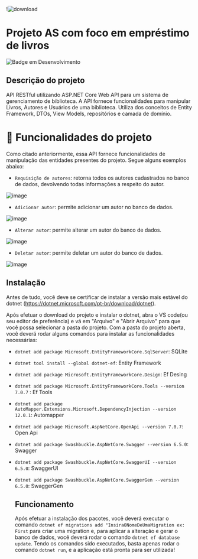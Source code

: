 !![download](https://github.com/JuniorMartinezz/library_as/assets/70040865/1e9b58a2-8130-4ce8-8ebf-30785884b739)

# Projeto AS com foco em empréstimo de livros

![Badge em Desenvolvimento](http://img.shields.io/static/v1?label=STATUS&message=EM%20DESENVOLVIMENTO&color=GREEN&style=for-the-badge)

## Descrição do projeto
API RESTful utilizando ASP.NET Core Web API para um sistema de gerenciamento de biblioteca. A API fornece funcionalidades para manipular Livros, Autores e Usuários de uma biblioteca. Utiliza dos conceitos de Entity Framework, DTOs, View Models, repositórios e camada de domínio.

# :hammer: Funcionalidades do projeto
Como citado anteriormente, essa API fornece funcionalidades de manipulação das entidades presentes do projeto. Segue alguns exemplos abaixo:

- `Requisição de autores`: retorna todos os autores cadastrados no banco de dados, devolvendo todas informações a respeito do autor.
  
![image](https://github.com/JuniorMartinezz/library_as/assets/70040865/960d9961-1995-47a0-8c4f-d26523458a9f)

- `Adicionar autor`: permite adicionar um autor no banco de dados.
  
![image](https://github.com/JuniorMartinezz/library_as/assets/70040865/7d0c7b37-99b3-49ba-ae85-a674df0c5957)

- `Alterar autor`: permite alterar um autor do banco de dados.
  
![image](https://github.com/JuniorMartinezz/library_as/assets/70040865/cbc1f9df-a1eb-426d-ac51-94bc5ec829f6)

- `Deletar autor`: permite deletar um autor do banco de dados.
  
![image](https://github.com/JuniorMartinezz/library_as/assets/70040865/839871b1-0d06-43ae-b412-a30c72af0d80)

## Instalação
Antes de tudo, você deve se certificar de instalar a versão mais estável do dotnet (https://dotnet.microsoft.com/pt-br/download/dotnet).

Após efetuar o download do projeto e instalar o dotnet, abra o VS code(ou seu editor de preferência) e vá em "Arquivo" e "Abrir Arquivo" para que você possa selecionar a pasta do projeto.
Com a pasta do projeto aberta, você deverá rodar alguns comandos para instalar as funcionalidades necessárias:

- `dotnet add package Microsoft.EntityFrameworkCore.SqlServer`: SQLite
- `dotnet tool install --global dotnet-ef`: Entity Framework
- `dotnet add package Microsoft.EntityFrameworkCore.Design`: Ef Desing
- `dotnet add package Microsoft.EntityFrameworkCore.Tools --version 7.0.7` : Ef Tools
- `dotnet add package AutoMapper.Extensions.Microsoft.DependencyInjection --version 12.0.1`: Automapper
- `dotnet add package Microsoft.AspNetCore.OpenApi --version 7.0.7`: Open Api
- `dotnet add package Swashbuckle.AspNetCore.Swagger --version 6.5.0`: Swagger
- `dotnet add package Swashbuckle.AspNetCore.SwaggerUI --version 6.5.0`: SwaggerUI
- `dotnet add package Swashbuckle.AspNetCore.SwaggerGen --version 6.5.0`: SwaggerGen

  ## Funcionamento
  Após efetuar a instalação dos pacotes, você deverá executar o comando `dotnet ef migrations add "InsiraONomeDeUmaMigration ex: First` para criar uma migration e, para aplicar a alteração e gerar o banco de dados, você deverá rodar o comando `dotnet ef database update`.
  Tendo os comandos sido executados, basta apenas rodar o comando `dotnet run`, e a aplicação está pronta para ser utilizada!
